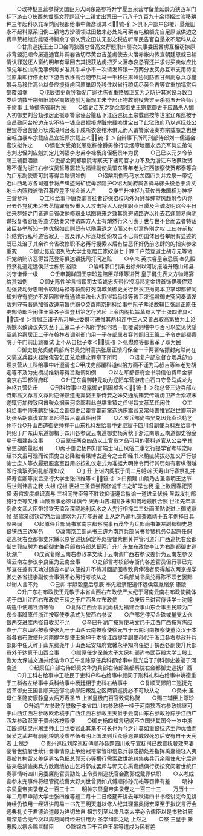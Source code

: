 <!-- { "loadSidebar": true } -->
　　○改神枢三营参将吴国臣为大同东路参将升宁夏玉泉营守备董延龄为狭西军门标下游击○狭西总督高文荐题延宁二镇丈出荒田一万八千九百九十余顷招过流移耕种三年起科以充军饷阅视都给事中萧彦驳其＜锍-釒＞俱下户部户部覆开垦荒田永不起科原系旧例二镇地方沙碛领过田数未必处处可耕若屯粮额完自足原派供边之费旱荒相继安能驱待毙余丁领久荒之田认无影之税应听军民告官自垦永不起科从之
　　○甘肃巡抚王土□□会同狭西总督高文荐题肃州屡次失事委因番虏互相窃掠原非背盟犯顺今屡遣通官并调套酋切尽黄台吉差虏使去火落赤帐内传宣朝廷恩威已输情认罪送还人畜约明年有草回去其捉获达虏把歹火落赤哀恳宥还并求讨买卖似应比照先年松山宾兔事例每岁准其牛羊小市一次请发帑银一万两分发买办互市支用待复回原巢即行停止标下游击改移高台随带兵马一千移住肃州协同防御甘州副总兵亦量带兵马移住高台以备应援待虏回原巢即免移住以省行粮切尽黄台吉等宜重加犒赏兵部覆如奏
　　○戊辰御史黄钟劾湖广巡抚陈省重赂居正又为之防护其家设兵数百岁给饷数千荆州旧城尽夷故迹创为新规工未毕居正物故前役告罢至杀戮五开兴师几于偾事  上命禠陈省职为民
　　○御史江东之劾佥都御史王宗载御史于应昌杀人媚人初御史刘台劾张居正禠职讐家诬台赃私下江西巡抚王宗载巡按陈世宝辽东巡按于应昌勘问台按边东实不持一钱应昌捏报虗赃宗载啖世宝曰了此狱政府乃以巡抚处公世宝辱台苦楚万状戍浔州台死于戍所衣衾棺木俱无而人谓讐家诬奏亦宗载嗾之也世宝呕血暴卒宗载应昌宜抵罪宗载上＜锍-釒＞自辩事下所司刑部侍郎刘一儒请会官议拟许之
　　○谪张大受弟张恩张栋徐爵男徐行忠烟瘴地面永远充军何忠弟何志刘忠侄刘应魁刘定儿刘福李忠弟李禄杨舟侄杨景年为民
　　○己巳以元夕令节赐三辅臣酒膳
　　○吏部会同都察院考察天下诸司官才力不及为浙江布政蔡汝贤等不谨为浙江右参议吴哲等罢软为福建副使吴肇东等年老为江西按察使贺邦泰等贪为广东副使唐可封等得旨黜调如例
　　○诏紫荆倒马马水龙固四关并龙泉一带切近山西地方各司道参将严缉盗贼矿徒毋容隐护○诏大同府属各驿马骡头役悉于清丈地土内照粮派徵召募应差不得佥派人户
　　○庚午升神枢九营佐击朱国相为神枢三营参将
　　○工科给事中唐尧卿言往者逆保招权内外为奸荐绅望风趋附今内党已去外党犹未尽去苐情罪有轻重人人攻击将人人疑惧职业日隳及今诚发明诏今平日往来群奸之门者速自省改勉修职业以图将来之效其愿避贤路许以礼去若逢颜易向阴谋报复者容臣等查访劾奏又博访四方人士有爝然行义可表于世与世不合而去者特诏诸臣各举所知一体优叙如此则既有以励廉退之节而又有以寓旌别之权  上曰在前权奸结党行私科道官寂无一言及罪人斥逐却纷纷攻击不已有伤国体且各攀附有显迹的既已处治了其余许令省改修职不必再行搜索以后有怙恶怀奸仍前恣肆的的指实参来重究
　　○御史张应诏列故大学士张居正家奴游七十罪千户范登道士胡守元等诸奸党纳贿济恶得旨范登等俱送镇抚司打问追赃
　　○辛未  英宗睿皇帝忌辰  奉先殿行祭礼遣定远侯郑世栋祭  裕陵
　　○浚韩家口引渠出徐州以河防报竣升砀山知县刘守谦俸一级
　　○壬申朝鲜国王李昖差陪臣郑琢等进贺  皇子诞生表文方物赐宴给赏如例
　　○御史陈性学言惜薪司太监姚忠夹带抄没冯邦定金银首饰伊表侄邓勋强要均分忠喝令较尉马禄等将勋打死南城黄御史关行锦衣卫拘提本卫掌印都督同知刘守有庇护不发因陈守有通赂卖法七大罪得旨马禄等该卫发巡城御史究问奏请发落刘守有著痛加省改遵前旨供职○癸酉南京刑科给事中阮子孝论故辅臣张居正原任吏部侍郎今闲住王篆各子滥登科第乞行罢斥  上令内阁拟旨革黜大学士张四维具＜锍-釒＞言居正诸子所习举业委俱可进惟其两科连中三人又皆占取高第故为士论所嫉以致谤议失实至于王篆二子不知所学如何若一加覆试则堪中与否可以立见伏望  圣慈矜察居正二子在翰林者调别衙门用一子在部属者容其照旧王篆二子令吏部都察院于午门前出题覆试  上不从自批子孝＜锍-釒＞张懋修等都著革了职为民
　　○御史魏允贞劾兵部尚书吴兑附高拱张居正馈冯保金一千两署名摽封宛然尚在又装送兵器火器赂俺答乞正兑欺肆之罪章下所司
　　○诏复户部总督仓场兵部协理京营从工科给事中叶遵请也○甲戌吏部覆科道纠拾方面不谨为冯叔吉等年老为胡定等不及为史槚胡维新等得旨黜调如例
　　○以左军都督府佥书崇信伯费甲金掌南京右军都督府印
　　○升辽东备御韩元功为辽阳车营游击白石口守备马成龙为神枢九营佐击
　　○刑科给事中冯露御史韩国桢各＜锍-釒＞劾总督三边兵部左侍郎高文荐言文荐附逆保馈遗无筭娶王篆侍妾之妹交通纳贿妾传靖虏卫产金索取未遂辄行加粮致回酋聚众据黄河贪鄙若此岂堪重镇之任得旨文荐革任闲住
　　○工科给事中傅来鹏劾操江佥都御史吕藿言藿前掌选纳贿鬻官又常倾害推官赵世卿前巡抚张岳胡嘉谟宜加显斥得旨吕藿革任闲住
　　○乙亥兵部尚书吴兑因允贞论劾乞休不允○升山西道御史帅祥于山东礼科左给事中史继宸于四川各副使兵科左给事中韩绍于广东山东道御楫于四川各参议云南道御史杨寅秋于浙江南京云南道御史徐金星于福建各佥事
　　○诏原任两京四品以上官员才品可用的著科道官从公会举其余吏部酌量起用
　　○丙子御史杨四知言端士习正风俗二事乞行提学官考较之际经书文虽可观而论策曳白必降黜若果博古通今之士即经书义稍疵奖拔必加又严行禁谕士庶人等衣履冠服宫室器用必按礼仪定式为准据大明律令而行其罚如有奢纵僣越即行擒挐究问礼部覆如议
　　○丁丑  上诣内阁朕于闰二月躬诣  天寿山行春祭礼并择寿宫卿等拟旨来行大学士张四维等＜锍-釒＞曰预建  山陵乃古圣帝明王达节后世则讳言之我  太祖  成祖  世祖三圣皆尝预修诚千古之旷举也我  皇上欲因春祀预择  寿宫宏度卓识真与  三祖同符臣等不胜钦仰谨遵旨拟谕一道进呈伏候  圣裁发礼部施行臣等又惟  山陵重事必须详慎今  天寿山吉壤固多未知何地最胜合照  世祖先年事例命文武大臣带领钦天监及深晓地利风水之人先行相择二三处画图贴说进上御览恭候  圣驾亲阅钦定然后营建以为万万年寿藏  上从之乃谕礼部查嘉靖十五年例择日具仪来闻
　　○起原任兵部尚书掌南京都察院事石茂华为兵部尚书兼左副都御史总督狭西三边军务
　　○改南京工部尚书王遴为南京兵部尚书参赞机务○起原任保定巡抚右佥都御史宋纁以原官巡抚保定等处提督紫荆关并管河道升广西巡抚右佥都御史郭应聘为右都御史兼兵部右侍郎总督两广升广东左布政使李江为右副都御史巡抚湖广
　　○戊寅复除云南右参政李文续于云南调广西右参议姜忻为云南左参议降云南左参议李良臣为云南佥事
　　○吏部言考核部寺衙门各差官员但行事已完即查在差有无功过随咨本部以便推升不待其回部回寺致资俸浅者反得越次两京提学御史各省提学副使佥事俱不必另行考核从之
　　○兵部尚书吴兑再陈不职乞罢黜以谢人言不允
　　○己卯  孝静毅皇后忌辰  奉先殿祭祀遣怀远侯常胤绪祭  康陵
　　○升广东右布政使王元敬于本省山西右布政使严大纪于河南云南右布政使魏体明于四川江西右布政使王续之于广西各左布政使
　　○庚辰日讲官侍读学士沈鲤病遣中使赐牲酒等物
　　○复除江西佥事武尚耕为福建佥事山东佥事王民顺为广东佥事降原任浙江按察使李承式为狭西右参议
　　○户部乞停买金珠或量支太仓银两交进库内径自收买不允
　　○辛巳升湖广按察使马文炜于江西广西按察陈应春于广东山西按察使张九一于山西云南按察使徐元气于云南河南按察使董汝汉于本省各右布政使升河南提学副使王象坤于本省江西提学副使孙代于浙江各右参政升兵部郎中任天祚于山东费尧年于山西延安知府党馨永平知府任铠于狭西各副使升兵部员外于达真于山西佥事
　　○赠原任少保兼太子太保礼部尚书武英殿大学士殷士儋为太保谥文通并给诰命○壬午复除原任兵科都给事中戴光启于刑科御史姜璧于河南道
　　○起原任户部右侍郎吴文华为兵部右侍郎兼都察院右佥都御史巡抚广西
　　○升工科右给事中王敬民于吏科户科右给事中顾问于刑科礼科右给事中姚德重于工科各左给事中兵科给事中杨廷相于吏科右给事中
　　○复顺天郧阳二巡抚先裁革御史王国言顺天迩邻北虏郧阳叛乱之区两镇巡抚必不可缺从之
　　○癸未  圣母仁圣懿安康静皇太后万寿圣节  上御皇极门百官致词称贺
　　○赐三辅臣上尊珍馔
　　○升湖广左参政乔懋敬于本省四川右参政杨一桂于河南狭西右参政姚继可于山西江西左参政欧希稷于广西江西右参政王天爵于云南山东右参政孙錝于江西广西左参政彭富于贵州各按察使
　　○御史杨四知言纪纲不立国非其国今一岁中浙江殴巡抚灵州屠主帅土目戕委官此其渐不可长也为今之计莫如重督抚选主帅优恤而保爱之武弁有剥削粮饷凌虐卒伍者明正国法则兵众感恩畏威效死恐后安有自干天宪者  上然之
　　○贵州巡抚刘庠巡抚傅顺孙各题四川永宁宣抚司已故宣抚奢效忠妻妾奢世统奢世续讦奏事情原止争给冠带掌管印信总兵郭成勘处差指挥禹嘉绩轻入夷寨被其拘留又差伊男名色把总郭天心等横行需索致世统纠集夷兵万余囤住永宁后巡按亲临禁谕夷兵方散嘉绩放出乞将郭成罢斥与郭天心禹嘉绩俱行抚按究问奢世统讦奏事情听四川另委廉能官员勘处  上令贵州巡抚官会勘郭成戴罪供职
　　○以考成查参未完事件将经管抚按曹大野刘世曾贾如式傅顺孙孙光祐等罚俸有差
　　明神宗显皇帝实录卷之一百三十二
　明神宗显皇帝实录卷之一百三十三
　　万历十一年二月甲申朔大学士张四维等题二月十二日经筵开讲去年秋讲四书书经讲完今见讲诗经仍该用一经进讲周易一书先王明天道以修人纪其理虽奥衍宏深至于拟议言行会通典礼关于君德治道最为详切故自  祖宗列圣以来凡幸太学必令儒臣以是书敷讲厥有深意合无今次以周易同诗经进讲用为  圣学缉熙之助  上然之
　　○祭  三皇于  景惠殿以祭余赐三辅臣
　　○黜锦衣卫千百户王杲等遣戍为民有差

